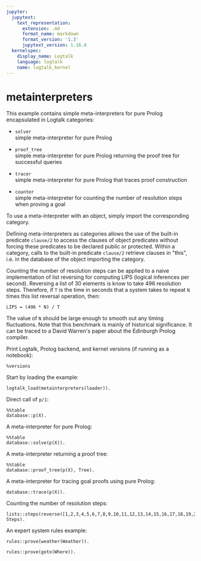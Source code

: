 ```yaml
---
jupyter:
  jupytext:
    text_representation:
      extension: .md
      format_name: markdown
      format_version: '1.3'
      jupytext_version: 1.16.6
  kernelspec:
    display_name: Logtalk
    language: logtalk
    name: logtalk_kernel
---
```


<!--
________________________________________________________________________

This file is part of Logtalk <https://logtalk.org/>  
SPDX-FileCopyrightText: 1998-2025 Paulo Moura <pmoura@logtalk.org>  
SPDX-License-Identifier: Apache-2.0

Licensed under the Apache License, Version 2.0 (the "License");
you may not use this file except in compliance with the License.
You may obtain a copy of the License at

    http://www.apache.org/licenses/LICENSE-2.0

Unless required by applicable law or agreed to in writing, software
distributed under the License is distributed on an "AS IS" BASIS,
WITHOUT WARRANTIES OR CONDITIONS OF ANY KIND, either express or implied.
See the License for the specific language governing permissions and
limitations under the License.
________________________________________________________________________
-->

# metainterpreters

This example contains simple meta-interpreters for pure Prolog encapsulated 
in Logtalk categories:

- `solver`  
	simple meta-interpreter for pure Prolog

- `proof_tree`  
	simple meta-interpreter for pure Prolog returning the proof 
	tree for successful queries

- `tracer`  
	simple meta-interpreter for pure Prolog that traces proof 
	construction

- `counter`  
	simple meta-interpreter for counting the number of resolution
	steps when proving a goal

To use a meta-interpreter with an object, simply import the corresponding 
category.

Defining meta-interpreters as categories allows the use of the built-in 
predicate `clause/2` to access the clauses of object predicates without 
forcing these predicates to be declared public or protected. Within a 
category, calls to the built-in predicate `clause/2` retrieve clauses
in "this", i.e. in the database of the object importing the category. 

Counting the number of resolution steps can be applied to a naive
implementation of list reversing for computing LIPS (logical inferences
per second). Reversing a list of 30 elements is know to take 496
resolution steps. Therefore, if `T` is the time in seconds that a
system takes to repeat `N` times this list reversal operation, then:

	LIPS = (496 * N) / T

The value of `N` should be large enough to smooth out any timing
fluctuations. Note that this benchmark is mainly of historical
significance. It can be traced to a David Warren's paper about
the Edinburgh Prolog compiler.

Print Logtalk, Prolog backend, and kernel versions (if running as a notebook):

```logtalk
%versions
```

Start by loading the example:

```logtalk
logtalk_load(metainterpreters(loader)).
```

Direct call of `p/1`:

```logtalk
%%table
database::p(X).
```

<!--
X = 1 ;
X = 2.
-->

A meta-interpreter for pure Prolog:

```logtalk
%%table
database::solve(p(X)).
```

<!--
X = 1 ;
X = 2.
-->

A meta-interpreter returning a proof tree:

```logtalk
%%table
database::proof_tree(p(X), Tree).
```

<!--
X = 1, Tree = p(1):- (q(1, a):- (s(1):-true), (t(1, a):-true)), (r(a):-true) ;
X = 2, Tree = p(2):- (q(2, b):- (s(2):-true), (t(2, b):-true)), (r(b):-true).
-->

A meta-interpreter for tracing goal proofs using pure Prolog:

```logtalk
database::trace(p(X)).
```

<!--
1 call: p(_G180)
2 call: q(_G180, _G316)
3 call: s(_G180)
3 exit: s(1)
3 call: t(1, _G316)
3 exit: t(1, a)
2 exit: q(1, a)
2 call: r(a)
2 exit: r(a)
1 exit: p(1)

X = 1 ;
1 redo: p(1)
2 redo: r(a)
2 fail: r(a)
2 redo: q(1, a)
3 redo: t(1, a)
3 fail: t(1, _G316)
3 redo: s(1)
3 exit: s(2)
3 call: t(2, _G316)
3 exit: t(2, b)
2 exit: q(2, b)
2 call: r(b)
2 exit: r(b)
1 exit: p(2)

X = 2 ;
1 redo: p(2)
2 redo: r(b)
2 fail: r(b)
2 redo: q(2, b)
3 redo: t(2, b)
3 fail: t(2, _G316)
3 redo: s(2)
3 exit: s(3)
3 call: t(3, _G316)
3 fail: t(3, _G316)
3 redo: s(3)
3 fail: s(_G180)
2 fail: q(_G180, _G316)
1 fail: p(_G180)

false.
-->

Counting the number of resolution steps:

```logtalk
lists::steps(reverse([1,2,3,4,5,6,7,8,9,10,11,12,13,14,15,16,17,18,19,20,21,22,23,24,25,26,27,28,29,30],_), Steps).
```

<!--
Steps = 496.
-->

An expert system rules example:

```logtalk
rules::prove(weather(Weather)).
```

<!--
Weather = raining.
-->

```logtalk
rules::prove(goto(Where)).
```

<!--
Where = cinema.
-->
